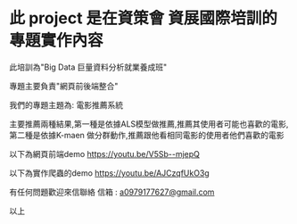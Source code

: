
此 project 是在資策會 資展國際培訓的專題實作內容
===

此培訓為"Big Data 巨量資料分析就業養成班"

專題主要負責"網頁前後端整合"

我們的專題主題為: 電影推薦系統

主要推薦兩種結果,第一種是依據ALS模型做推薦,推薦其使用者可能也喜歡的電影,第二種是依據K-maen 做分群動作,推薦跟他看相同電影的使用者他們喜歡的電影

以下為網頁前端demo
https://youtu.be/V5Sb--mjepQ

以下為實作爬蟲的demo
https://youtu.be/AJCzqfUkO3g

有任何問題歡迎來信聯絡
信箱 : a0979177627@gmail.com

以上
